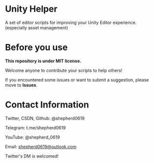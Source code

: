 # Unity Helper
A set of editor scripts for improving your Unity Editor experience.
(especially asset management)

# Before you use
**This repository is under MIT license.**

Welcome anyone to contribute your scripts to help others!

If you encountered some issues or want to submit a suggestion, please move to **Issues**.

# Contact Information
Twitter, CSDN, Github: @shepherd0619

Telegram: t.me/shepherd0619

YouTube: @shepherd_0619

Email: shepherd0619@outlook.com

Twitter's DM is welcomed!
